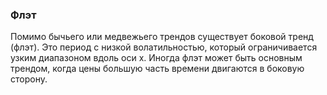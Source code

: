 ### Флэт
Помимо бычьего или медвежьего трендов существует боковой тренд (флэт). Это период с низкой волатильностью, который ограничивается узким диапазоном вдоль оси x. Иногда флэт может быть основным трендом, когда цены большую часть времени двигаются в боковую сторону.
